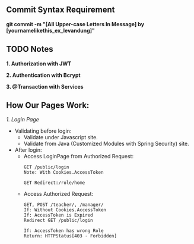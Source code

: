 ## Commit Syntax Requirement
**git commit -m "[All Upper-case Letters In Message] by [yournamelikethis_ex_levandung]"**

## TODO Notes
**1. Authorization with JWT**

**2. Authentication with Bcrypt**

**3. @Transaction with Services**

## How Our Pages Work:
*1. Login Page*
- Validating before login:
  - Validate under Javascript site.
  - Validate from Java (Customized Modules with Spring Security) site.
- After login:
  - Access LoginPage from Authorized Request:
    ```Http
    GET /public/login
    Note: With Cookies.AccessToken
    
    GET Redirect:/role/home
    ```
  - Access Authorized Request:
    ```Http
    GET, POST /teacher/, /manager/
    If: Without Cookies.AccessToken
    If: AccessToken is Expired
    Redirect GET /public/login
    
    If: AccessToken has wrong Role
    Return: HTTPStatus[403 - Forbidden]
    ```
  
    
